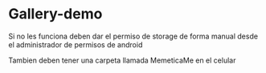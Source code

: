 # Gallery-demo

Si no les funciona deben dar el permiso de storage de forma manual desde el administrador de permisos de android

Tambien deben tener una carpeta llamada MemeticaMe en el celular
